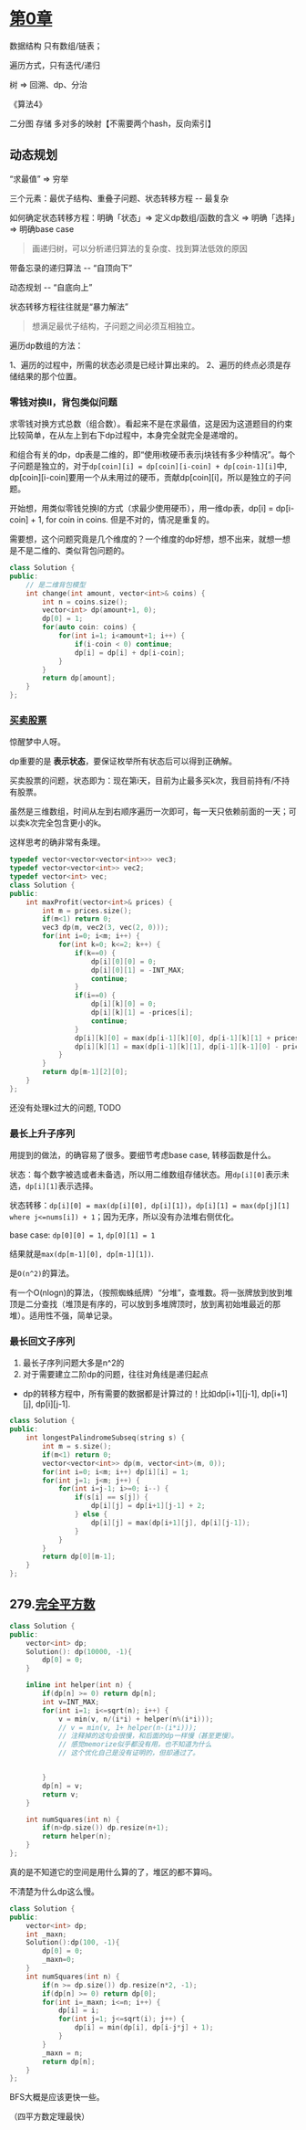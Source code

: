 # [第0章](https://labuladong.gitbook.io/algo/di-ling-zhang-bi-du-xi-lie)

数据结构 只有数组/链表；

遍历方式，只有迭代/递归

树 => 回溯、dp、分治

《算法4》

二分图 存储 多对多的映射【不需要两个hash，反向索引】

## 动态规划

“求最值” => 穷举

三个元素：最优子结构、重叠子问题、状态转移方程 -- 最复杂

如何确定状态转移方程：明确「状态」=> 定义dp数组/函数的含义 => 明确「选择」=> 明确base case

> 画递归树，可以分析递归算法的复杂度、找到算法低效的原因

带备忘录的递归算法 -- “自顶向下”

动态规划 -- “自底向上”

状态转移方程往往就是“暴力解法”

> 想满足最优子结构，子问题之间必须互相独立。

遍历dp数组的方法：

1、遍历的过程中，所需的状态必须是已经计算出来的。
2、遍历的终点必须是存储结果的那个位置。

### 零钱对换II，背包类似问题

求零钱对换方式总数（组合数）。看起来不是在求最值，这是因为这道题目的约束比较简单，在从左上到右下dp过程中，本身完全就完全是递增的。

和组合有关的dp，dp表是二维的，即“使用i枚硬币表示j块钱有多少种情况”。每个子问题是独立的，对于`dp[coin][i] = dp[coin][i-coin] + dp[coin-1][i]`中, dp[coin][i-coin]要用一个从未用过的硬币，贡献dp[coin][i]，所以是独立的子问题。

开始想，用类似零钱兑换I的方式（求最少使用硬币），用一维dp表，dp[i] = dp[i-coin] + 1, for coin in coins. 但是不对的，情况是重复的。

需要想，这个问题究竟是几个维度的？一个维度的dp好想，想不出来，就想一想是不是二维的、类似背包问题的。

```c++
class Solution {
public:
    // 是二维背包模型
    int change(int amount, vector<int>& coins) {
        int n = coins.size();
        vector<int> dp(amount+1, 0);
        dp[0] = 1;
        for(auto coin: coins) {
            for(int i=1; i<amount+1; i++) {
                if(i-coin < 0) continue;
                dp[i] = dp[i] + dp[i-coin];
            }
        }
        return dp[amount];
    }
};
```

### [买卖股票](https://labuladong.gitbook.io/algo/dong-tai-gui-hua-xi-lie/tuan-mie-gu-piao-wen-ti)

惊醒梦中人呀。

dp重要的是 **表示状态**，要保证枚举所有状态后可以得到正确解。

买卖股票的问题，状态即为：现在第i天，目前为止最多买k次，我目前持有/不持有股票。

虽然是三维数组，时间从左到右顺序遍历一次即可，每一天只依赖前面的一天；可以卖k次完全包含更小的k。

这样思考的确非常有条理。

```c++
typedef vector<vector<vector<int>>> vec3;
typedef vector<vector<int>> vec2;
typedef vector<int> vec;
class Solution {
public:
    int maxProfit(vector<int>& prices) {
        int m = prices.size();
        if(m<1) return 0;
        vec3 dp(m, vec2(3, vec(2, 0)));
        for(int i=0; i<m; i++) {
            for(int k=0; k<=2; k++) {
                if(k==0) {
                    dp[i][0][0] = 0;
                    dp[i][0][1] = -INT_MAX;
                    continue;
                }
                if(i==0) {
                    dp[i][k][0] = 0;
                    dp[i][k][1] = -prices[i];
                    continue;
                }
                dp[i][k][0] = max(dp[i-1][k][0], dp[i-1][k][1] + prices[i]);
                dp[i][k][1] = max(dp[i-1][k][1], dp[i-1][k-1][0] - prices[i]);
            }
        }
        return dp[m-1][2][0];
    }
};
```

还没有处理k过大的问题, TODO

### 最长上升子序列

用提到的做法，的确容易了很多。要细节考虑base case, 转移函数是什么。

状态：每个数字被选或者未备选，所以用二维数组存储状态。用`dp[i][0]`表示未选，`dp[i][1]`表示选择。

状态转移：`dp[i][0] = max(dp[i][0], dp[i][1])`，`dp[i][1] = max(dp[j][1] where j<=nums[i]) + 1`；因为无序，所以没有办法堆右侧优化。

base case: `dp[0][0] = 1`, `dp[0][1] = 1`

结果就是`max(dp[m-1][0], dp[m-1][1])`.

是`O(n^2)`的算法。

有一个O(nlogn)的算法，（按照蜘蛛纸牌）“分堆”，查堆数。将一张牌放到放到堆顶是二分查找（堆顶是有序的，可以放到多堆牌顶时，放到离初始堆最近的那堆）。适用性不强，简单记录。

### 最长回文子序列

1. 最长子序列问题大多是n^2的
2. 对于需要建立二阶dp的问题，往往对角线是递归起点

* dp的转移方程中，所有需要的数据都是计算过的！比如dp[i+1][j-1], dp[i+1][j], dp[i][j-1].

```c++
class Solution {
public:
    int longestPalindromeSubseq(string s) {
        int m = s.size();
        if(m<1) return 0;
        vector<vector<int>> dp(m, vector<int>(m, 0));
        for(int i=0; i<m; i++) dp[i][i] = 1;
        for(int j=1; j<m; j++) {
            for(int i=j-1; i>=0; i--) {
                if(s[i] == s[j]) {
                    dp[i][j] = dp[i+1][j-1] + 2;
                } else {
                    dp[i][j] = max(dp[i+1][j], dp[i][j-1]);
                }
            }
        }
        return dp[0][m-1];
    }
};
```

## 279.[完全平方数](https://leetcode-cn.com/problems/perfect-squares/)



```c++
class Solution {
public:
    vector<int> dp;
    Solution(): dp(10000, -1){
        dp[0] = 0;
    }

    inline int helper(int n) {
        if(dp[n] >= 0) return dp[n];
        int v=INT_MAX;
        for(int i=1; i<=sqrt(n); i++) {
            v = min(v, n/(i*i) + helper(n%(i*i)));
            // v = min(v, 1+ helper(n-(i*i)));
            // 注释掉的这句会很慢，和后面的dp一样慢（甚至更慢）。
            // 感觉memorize似乎都没有用，也不知道为什么
            // 这个优化自己是没有证明的，但却通过了。


        }
        dp[n] = v;
        return v;
    }

    int numSquares(int n) {
        if(n>dp.size()) dp.resize(n+1);
        return helper(n);
    }
};
```

真的是不知道它的空间是用什么算的了，堆区的都不算吗。

不清楚为什么dp这么慢。

```c++
class Solution {
public:
    vector<int> dp;
    int _maxn;
    Solution():dp(100, -1){
        dp[0] = 0;
        _maxn=0;
    }
    int numSquares(int n) {
        if(n >= dp.size()) dp.resize(n*2, -1);
        if(dp[n] >= 0) return dp[0];
        for(int i=_maxn; i<=n; i++) {
            dp[i] = i;
            for(int j=1; j<=sqrt(i); j++) {
                dp[i] = min(dp[i], dp[i-j*j] + 1);
            }
        }
        _maxn = n;
        return dp[n];
    }
};
```

BFS大概是应该更快一些。

（四平方数定理最快）